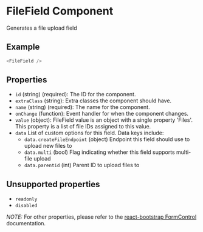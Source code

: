 # FileField Component

Generates a file upload field

## Example

```js
<FileField />
```

## Properties

* `id` (string) (required): The ID for the component.
* `extraClass` (string): Extra classes the component should have.
* `name` (string) (required): The name for the component.
* `onChange` (function): Event handler for when the component changes.
* `value` (object): FileField value is an object with a single property 'Files'. This property
  is a list of file IDs assigned to this value.
* `data` List of custom options for this field. Data keys include:
  - `data.createFileEndpoint` (object) Endpoint this field should use to upload new files to
  - `data.multi` (bool) Flag indicating whether this field supports multi-file upload
  - `data.parentid` (int) Parent ID to upload files to
 
## Unsupported properties

* `readonly`
* `disabled`

 _NOTE:_ For other properties, please refer to the [react-bootstrap FormControl](https://react-bootstrap.github.io/components.html#forms-props-form-control) documentation.
